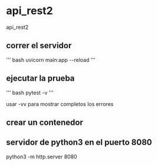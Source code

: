 # api_rest2
api_rest2

## correr el servidor
''' bash
uvicorn main:app --reload
'''

## ejecutar la prueba
''' bash
pytest -v
'''

usar -vv para mostrar completos los errores

## crear un contenedor

## servidor de python3 en el puerto 8080
python3 -m  http.server 8080